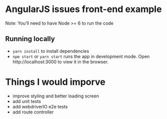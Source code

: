 # AngularJS issues front-end example

Note: You’ll need to have Node >= 6 to run the code

## Running locally

- `yarn install` to install dependencies
- `npm start` or `yarn start` runs the app in development mode.
Open http://localhost:3000 to view it in the browser.

# Things I would imporve
- improve styling and better loading screen
- add unit tests
- add webdriverIO e2e tests
- add route controller
